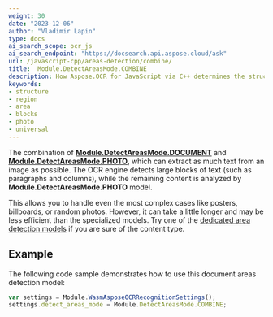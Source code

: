 ```yaml
---
weight: 30
date: "2023-12-06"
author: "Vladimir Lapin"
type: docs
ai_search_scope: ocr_js
ai_search_endpoint: "https://docsearch.api.aspose.cloud/ask"
url: /javascript-cpp/areas-detection/combine/
title:  Module.DetectAreasMode.COMBINE
description: How Aspose.OCR for JavaScript via C++ determines the structure of a document using the Module.DetectAreasMode.COMBINE model.
keywords:
- structure
- region
- area
- blocks
- photo
- universal
---
```


The combination of [**Module.DetectAreasMode.DOCUMENT**](/ocr/javascript-cpp/areas-detection/document/) and [**Module.DetectAreasMode.PHOTO**](/ocr/javascript-cpp/areas-detection/photo/), which can extract as much text from an image as possible. The OCR engine detects large blocks of text (such as paragraphs and columns), while the remaining content is analyzed by **Module.DetectAreasMode.PHOTO** model.

This allows you to handle even the most complex cases like posters, billboards, or random photos. However, it can take a little longer and may be less efficient than the specialized models. Try one of the [dedicated area detection models](/ocr/javascript-cpp/areas-detection/#area-detection-modes) if you are sure of the content type.

## Example

The following code sample demonstrates how to use this document areas detection model:

```javascript
var settings = Module.WasmAsposeOCRRecognitionSettings();
settings.detect_areas_mode = Module.DetectAreasMode.COMBINE;
```
